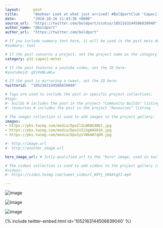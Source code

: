 ```yaml
---
layout:      post
title:       "Woohoo! Look at what just arrived! #BoldportClub 'Capaci-meter' prototype PCBs."
date:        "2018-10-16 11:43:36 +0000"
source_url:  "https://twitter.com/boldport/status/1052163144506839040"
author_name: "@boldport"
author_url:  "https://twitter.com/boldport"

# If you include summary text here, it will be used in the post meta description instead of an excerpt from the post body
#summary: text

# If the post concerns a project, set the project name as the category:
category: p31-capaci-meter

# If the post features a youtube video, set the ID here:
#youtubeid: gXsVeNLuWLw

# If the post is mirroring a tweet, set the ID here:
twitterid:  "1052163144506839040"

# Tags are used to include the post in specific project collections:
#tags:
#- builds # includes the post in the project "Community Builds" listing
#- resources # includes the post in the project "Resources" listing

# The images collection is used to add images to the project gallery:
images:
- https://pbs.twimg.com/media/DpoIl2LW0AE4WGl.jpg
- https://pbs.twimg.com/media/DpoInIiXgAAX0iK.jpg
- https://pbs.twimg.com/media/DpoIysYWkAAfqkM.jpg

#- http://image.url
#- http://another_image.url

hero_image_url: # fully-qualified url to the "hero" image, used in twitter cards for example

# The videos collection is used to add videos to the project gallery (currently only mp4):
#videos:
#- https://video.twimg.com/tweet_video/C_8OYj_V0AAtg5I.mp4

---
```


![image](https://pbs.twimg.com/media/DpoIl2LW0AE4WGl.jpg)

![image](https://pbs.twimg.com/media/DpoInIiXgAAX0iK.jpg)

![image](https://pbs.twimg.com/media/DpoIysYWkAAfqkM.jpg)

{% include twitter-embed.html id='1052163144506839040' %}



